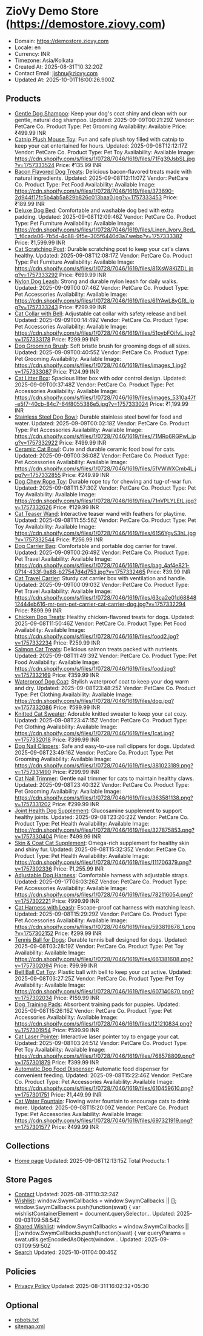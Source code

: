 # ZioVy Demo Store (https://demostore.ziovy.com)

- Domain: https://demostore.ziovy.com
- Locale: en
- Currency: INR
- Timezone: Asia/Kolkata
- Created At: 2025-08-31T10:32:20Z
- Contact Email: jishnu@ziovy.com
- Updated At: 2025-10-01T16:00:26.900Z

## Products

- [Gentle Dog Shampoo](https://demostore.ziovy.com/products/dog-shampoo): Keep your dog's coat shiny and clean with our gentle, natural dog shampoo.
  Updated: 2025-09-09T00:21:29Z
  Vendor: PetCare Co.
  Product Type: Pet Grooming
  Availability: Available
  Price: ₹499.99 INR
- [Catnip Plush Mouse Toy](https://demostore.ziovy.com/products/cat-toy-mouse): Fun and safe plush toy filled with catnip to keep your cat entertained for hours.
  Updated: 2025-09-08T12:12:17Z
  Vendor: PetCare Co.
  Product Type: Pet Toy
  Availability: Available
  Image: https://cdn.shopify.com/s/files/1/0728/7046/1619/files/71Fg39JsbSL.jpg?v=1757333524
  Price: ₹135.99 INR
- [Bacon Flavored Dog Treats](https://demostore.ziovy.com/products/dog-treats-bacon): Delicious bacon-flavored treats made with natural ingredients.
  Updated: 2025-09-08T12:11:07Z
  Vendor: PetCare Co.
  Product Type: Pet Food
  Availability: Available
  Image: https://cdn.shopify.com/s/files/1/0728/7046/1619/files/373690-2d944f17fc5b4ab5a829b826c013baa0.jpg?v=1757333453
  Price: ₹189.99 INR
- [Deluxe Dog Bed](https://demostore.ziovy.com/products/dog-bed-deluxe): Comfortable and washable dog bed with extra padding.
  Updated: 2025-09-08T12:09:46Z
  Vendor: PetCare Co.
  Product Type: Pet Furniture
  Availability: Available
  Image: https://cdn.shopify.com/s/files/1/0728/7046/1619/files/Linen_Ivory_Bed_1_f6cada06-7b5d-4c88-9f5e-305f6440d3a7.webp?v=1757333382
  Price: ₹1,599.99 INR
- [Cat Scratching Post](https://demostore.ziovy.com/products/cat-scratching-post): Durable scratching post to keep your cat's claws healthy.
  Updated: 2025-09-08T12:08:17Z
  Vendor: PetCare Co.
  Product Type: Pet Furniture
  Availability: Available
  Image: https://cdn.shopify.com/s/files/1/0728/7046/1619/files/81XsW8KiZDL.jpg?v=1757333292
  Price: ₹699.99 INR
- [Nylon Dog Leash](https://demostore.ziovy.com/products/dog-leash-nylon): Strong and durable nylon leash for daily walks.
  Updated: 2025-09-09T00:07:46Z
  Vendor: PetCare Co.
  Product Type: Pet Accessories
  Availability: Available
  Image: https://cdn.shopify.com/s/files/1/0728/7046/1619/files/61YAwL8yGRL.jpg?v=1757333243
  Price: ₹299.99 INR
- [Cat Collar with Bell](https://demostore.ziovy.com/products/cat-collar-bell): Adjustable cat collar with safety release and bell.
  Updated: 2025-09-09T00:14:49Z
  Vendor: PetCare Co.
  Product Type: Pet Accessories
  Availability: Available
  Image: https://cdn.shopify.com/s/files/1/0728/7046/1619/files/51pybFOifvL.jpg?v=1757333178
  Price: ₹299.99 INR
- [Dog Grooming Brush](https://demostore.ziovy.com/products/dog-brush): Soft bristle brush for grooming dogs of all sizes.
  Updated: 2025-09-09T00:40:55Z
  Vendor: PetCare Co.
  Product Type: Pet Grooming
  Availability: Available
  Image: https://cdn.shopify.com/s/files/1/0728/7046/1619/files/images_1.jpg?v=1757333087
  Price: ₹124.99 INR
- [Cat Litter Box](https://demostore.ziovy.com/products/cat-litter-box): Spacious litter box with odor control design.
  Updated: 2025-09-09T00:37:48Z
  Vendor: PetCare Co.
  Product Type: Pet Accessories
  Availability: Available
  Image: https://cdn.shopify.com/s/files/1/0728/7046/1619/files/images_5310a47f-e5f7-40cb-84c7-64f8055386e5.jpg?v=1757333024
  Price: ₹1,199.99 INR
- [Stainless Steel Dog Bowl](https://demostore.ziovy.com/products/dog-bowl-stainless): Durable stainless steel bowl for food and water.
  Updated: 2025-09-09T00:02:18Z
  Vendor: PetCare Co.
  Product Type: Pet Accessories
  Availability: Available
  Image: https://cdn.shopify.com/s/files/1/0728/7046/1619/files/71MRo6RGPwL.jpg?v=1757332922
  Price: ₹499.99 INR
- [Ceramic Cat Bowl](https://demostore.ziovy.com/products/cat-bowl-ceramic): Cute and durable ceramic food bowl for cats.
  Updated: 2025-09-09T00:36:08Z
  Vendor: PetCare Co.
  Product Type: Pet Accessories
  Availability: Available
  Image: https://cdn.shopify.com/s/files/1/0728/7046/1619/files/51VWWXCmb4L.jpg?v=1757332855
  Price: ₹249.99 INR
- [Dog Chew Rope Toy](https://demostore.ziovy.com/products/dog-chew-rope): Durable rope toy for chewing and tug-of-war fun.
  Updated: 2025-09-08T11:57:30Z
  Vendor: PetCare Co.
  Product Type: Pet Toy
  Availability: Available
  Image: https://cdn.shopify.com/s/files/1/0728/7046/1619/files/71nVPLYLEtL.jpg?v=1757332626
  Price: ₹129.99 INR
- [Cat Teaser Wand](https://demostore.ziovy.com/products/cat-teaser-wand): Interactive teaser wand with feathers for playtime.
  Updated: 2025-09-08T11:55:56Z
  Vendor: PetCare Co.
  Product Type: Pet Toy
  Availability: Available
  Image: https://cdn.shopify.com/s/files/1/0728/7046/1619/files/61S6YgvS3hL.jpg?v=1757332544
  Price: ₹256.99 INR
- [Dog Carrier Bag](https://demostore.ziovy.com/products/dog-carrier-bag): Comfortable and portable dog carrier for travel.
  Updated: 2025-09-09T00:26:49Z
  Vendor: PetCare Co.
  Product Type: Pet Travel
  Availability: Available
  Image: https://cdn.shopify.com/s/files/1/0728/7046/1619/files/bag_4af4e821-0714-433f-9a88-b27547d4d753.jpg?v=1757332465
  Price: ₹39.99 INR
- [Cat Travel Carrier](https://demostore.ziovy.com/products/cat-carrier-box): Sturdy cat carrier box with ventilation and handle.
  Updated: 2025-09-09T00:09:03Z
  Vendor: PetCare Co.
  Product Type: Pet Travel
  Availability: Available
  Image: https://cdn.shopify.com/s/files/1/0728/7046/1619/files/63ca2e01d6884812444eb616-mr-pen-pet-carrier-cat-carrier-dog.jpg?v=1757332294
  Price: ₹899.99 INR
- [Chicken Dog Treats](https://demostore.ziovy.com/products/dog-treats-chicken): Healthy chicken-flavored treats for dogs.
  Updated: 2025-09-08T11:50:46Z
  Vendor: PetCare Co.
  Product Type: Pet Food
  Availability: Available
  Image: https://cdn.shopify.com/s/files/1/0728/7046/1619/files/food2.jpg?v=1757332234
  Price: ₹259.99 INR
- [Salmon Cat Treats](https://demostore.ziovy.com/products/cat-treats-salmon): Delicious salmon treats packed with nutrients.
  Updated: 2025-09-08T11:49:39Z
  Vendor: PetCare Co.
  Product Type: Pet Food
  Availability: Available
  Image: https://cdn.shopify.com/s/files/1/0728/7046/1619/files/food.jpg?v=1757332169
  Price: ₹359.99 INR
- [Waterproof Dog Coat](https://demostore.ziovy.com/products/dog-coat-waterproof): Stylish waterproof coat to keep your dog warm and dry.
  Updated: 2025-09-08T23:48:25Z
  Vendor: PetCare Co.
  Product Type: Pet Clothing
  Availability: Available
  Image: https://cdn.shopify.com/s/files/1/0728/7046/1619/files/dog.jpg?v=1757332086
  Price: ₹599.99 INR
- [Knitted Cat Sweater](https://demostore.ziovy.com/products/cat-sweater-knit): Adorable knitted sweater to keep your cat cozy.
  Updated: 2025-09-08T23:47:15Z
  Vendor: PetCare Co.
  Product Type: Pet Clothing
  Availability: Available
  Image: https://cdn.shopify.com/s/files/1/0728/7046/1619/files/1cat.jpg?v=1757332018
  Price: ₹399.99 INR
- [Dog Nail Clippers](https://demostore.ziovy.com/products/dog-nail-clippers): Safe and easy-to-use nail clippers for dogs.
  Updated: 2025-09-08T23:49:16Z
  Vendor: PetCare Co.
  Product Type: Pet Grooming
  Availability: Available
  Image: https://cdn.shopify.com/s/files/1/0728/7046/1619/files/381023189.png?v=1757331490
  Price: ₹299.99 INR
- [Cat Nail Trimmer](https://demostore.ziovy.com/products/cat-nail-trimmer): Gentle nail trimmer for cats to maintain healthy claws.
  Updated: 2025-09-08T23:40:32Z
  Vendor: PetCare Co.
  Product Type: Pet Grooming
  Availability: Available
  Image: https://cdn.shopify.com/s/files/1/0728/7046/1619/files/363581138.png?v=1757331202
  Price: ₹299.99 INR
- [Joint Health Dog Supplement](https://demostore.ziovy.com/products/dog-supplement-joints): Glucosamine supplement to support healthy joints.
  Updated: 2025-09-08T23:20:22Z
  Vendor: PetCare Co.
  Product Type: Pet Health
  Availability: Available
  Image: https://cdn.shopify.com/s/files/1/0728/7046/1619/files/327875853.png?v=1757330404
  Price: ₹499.99 INR
- [Skin & Coat Cat Supplement](https://demostore.ziovy.com/products/cat-supplement-skin): Omega-rich supplement for healthy skin and shiny fur.
  Updated: 2025-09-08T15:32:35Z
  Vendor: PetCare Co.
  Product Type: Pet Health
  Availability: Available
  Image: https://cdn.shopify.com/s/files/1/0728/7046/1619/files/111706379.png?v=1757302336
  Price: ₹1,255.99 INR
- [Adjustable Dog Harness](https://demostore.ziovy.com/products/dog-harness-adjustable): Comfortable harness with adjustable straps.
  Updated: 2025-09-17T06:03:26Z
  Vendor: PetCare Co.
  Product Type: Pet Accessories
  Availability: Available
  Image: https://cdn.shopify.com/s/files/1/0728/7046/1619/files/782116054.png?v=1757302221
  Price: ₹999.99 INR
- [Cat Harness with Leash](https://demostore.ziovy.com/products/cat-harness-leash): Escape-proof cat harness with matching leash.
  Updated: 2025-09-08T15:29:29Z
  Vendor: PetCare Co.
  Product Type: Pet Accessories
  Availability: Available
  Image: https://cdn.shopify.com/s/files/1/0728/7046/1619/files/593819678_1.png?v=1757302152
  Price: ₹299.99 INR
- [Tennis Ball for Dogs](https://demostore.ziovy.com/products/dog-ball-tennis): Durable tennis ball designed for dogs.
  Updated: 2025-09-08T03:28:19Z
  Vendor: PetCare Co.
  Product Type: Pet Toy
  Availability: Available
  Image: https://cdn.shopify.com/s/files/1/0728/7046/1619/files/661381608.png?v=1757302094
  Price: ₹99.99 INR
- [Bell Ball Cat Toy](https://demostore.ziovy.com/products/cat-ball-bell): Plastic ball with bell to keep your cat active.
  Updated: 2025-09-08T03:27:25Z
  Vendor: PetCare Co.
  Product Type: Pet Toy
  Availability: Available
  Image: https://cdn.shopify.com/s/files/1/0728/7046/1619/files/607140870.png?v=1757302034
  Price: ₹159.99 INR
- [Dog Training Pads](https://demostore.ziovy.com/products/dog-training-pads): Absorbent training pads for puppies.
  Updated: 2025-09-08T15:26:16Z
  Vendor: PetCare Co.
  Product Type: Pet Accessories
  Availability: Available
  Image: https://cdn.shopify.com/s/files/1/0728/7046/1619/files/121210834.png?v=1757301954
  Price: ₹599.99 INR
- [Cat Laser Pointer](https://demostore.ziovy.com/products/cat-laser-pointer): Interactive laser pointer toy to engage your cat.
  Updated: 2025-09-08T03:24:51Z
  Vendor: PetCare Co.
  Product Type: Pet Toy
  Availability: Available
  Image: https://cdn.shopify.com/s/files/1/0728/7046/1619/files/768578809.png?v=1757301879
  Price: ₹399.99 INR
- [Automatic Dog Food Dispenser](https://demostore.ziovy.com/products/dog-food-bowl-auto): Automatic food dispenser for convenient feeding.
  Updated: 2025-09-08T15:22:46Z
  Vendor: PetCare Co.
  Product Type: Pet Accessories
  Availability: Available
  Image: https://cdn.shopify.com/s/files/1/0728/7046/1619/files/610459610.png?v=1757301751
  Price: ₹1,449.99 INR
- [Cat Water Fountain](https://demostore.ziovy.com/products/cat-water-fountain): Flowing water fountain to encourage cats to drink more.
  Updated: 2025-09-08T15:20:09Z
  Vendor: PetCare Co.
  Product Type: Pet Accessories
  Availability: Available
  Image: https://cdn.shopify.com/s/files/1/0728/7046/1619/files/697321919.png?v=1757301577
  Price: ₹499.99 INR

## Collections

- [Home page](https://demostore.ziovy.com/collections/frontpage)
  Updated: 2025-09-08T12:13:15Z
  Total Products: 1

## Store Pages

- [Contact](https://demostore.ziovy.com/pages/contact)
  Updated: 2025-08-31T10:32:24Z
- [Wishlist](https://demostore.ziovy.com/pages/swym-wishlist): window.SwymCallbacks = window.SwymCallbacks || []; window.SwymCallbacks.push(function(swat) { var wishlistContainerElement = document.querySelector...
  Updated: 2025-09-03T09:58:54Z
- [Shared Wishlist](https://demostore.ziovy.com/pages/swym-share-wishlist): window.SwymCallbacks = window.SwymCallbacks || [];window.SwymCallbacks.push(function(swat) { var queryParams = swat.utils.getEncodedAsObject(window...
  Updated: 2025-09-03T09:59:50Z
- [Search](https://demostore.ziovy.com/pages/search)
  Updated: 2025-10-01T04:00:45Z

## Policies

- [Privacy Policy](https://demostore.ziovy.com/policies/privacy-policy)
  Updated: 2025-08-31T16:02:32+05:30

## Optional

- [robots.txt](https://demostore.ziovy.com/robots.txt)
- [sitemap.xml](https://demostore.ziovy.com/sitemap.xml)
